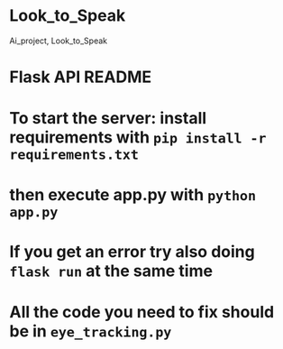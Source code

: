 # Look_to_Speak
Ai_project, Look_to_Speak

# Flask API README

# To start the server: install requirements with `pip install -r requirements.txt`
# then execute app.py with `python app.py`
# If you get an error try also doing `flask run` at the same time
# All the code you need to fix should be in `eye_tracking.py`